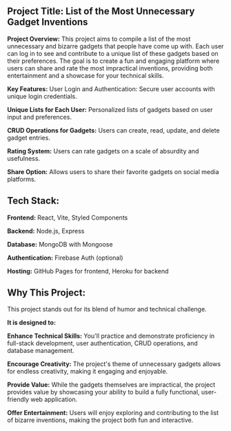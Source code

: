 ## Project Title:  List of the Most Unnecessary Gadget Inventions

**Project Overview:**
This project aims to compile a list of the most unnecessary and bizarre gadgets that people have come up with. Each user can log in to see and contribute to a unique list of these gadgets based on their preferences. The goal is to create a fun and engaging platform where users can share and rate the most impractical inventions, providing both entertainment and a showcase for your technical skills.

**Key Features:**
User Login and Authentication: Secure user accounts with unique login credentials.

**Unique Lists for Each User:** Personalized lists of gadgets based on user input and preferences.

**CRUD Operations for Gadgets:** Users can create, read, update, and delete gadget entries.

**Rating System:** Users can rate gadgets on a scale of absurdity and usefulness.

**Share Option:** Allows users to share their favorite gadgets on social media platforms.

## Tech Stack:

**Frontend:** React, Vite, Styled Components

**Backend:** Node.js, Express

**Database:** MongoDB with Mongoose

**Authentication:** Firebase Auth (optional)

**Hosting:** GitHub Pages for frontend, Heroku for backend

## Why This Project:
This project stands out for its blend of humor and technical challenge. 

**It is designed to:**

**Enhance Technical Skills:** You'll practice and demonstrate proficiency in full-stack development, user authentication, CRUD operations, and database management.

**Encourage Creativity:** The project's theme of unnecessary gadgets allows for endless creativity, making it engaging and enjoyable.

**Provide Value:** While the gadgets themselves are impractical, the project provides value by showcasing your ability to build a fully functional, user-friendly web application.

**Offer Entertainment:** Users will enjoy exploring and contributing to the list of bizarre inventions, making the project both fun and interactive.

